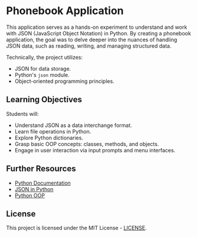 # Phonebook Application

This application serves as a hands-on experiment to understand and work with JSON (JavaScript Object Notation) in Python. By creating a phonebook application, the goal was to delve deeper into the nuances of handling JSON data, such as reading, writing, and managing structured data.

Technically, the project utilizes:
- JSON for data storage.
- Python's `json` module.
- Object-oriented programming principles.

## Learning Objectives

Students will:
- Understand JSON as a data interchange format.
- Learn file operations in Python.
- Explore Python dictionaries.
- Grasp basic OOP concepts: classes, methods, and objects.
- Engage in user interaction via input prompts and menu interfaces.

## Further Resources

- [Python Documentation](https://docs.python.org/3/)
- [JSON in Python](https://www.w3schools.com/python/python_json.asp)
- [Python OOP](https://www.geeksforgeeks.org/object-oriented-programming-in-python-set-1-class-and-its-members/)

## License

This project is licensed under the MIT License - [LICENSE](LICENSE).
